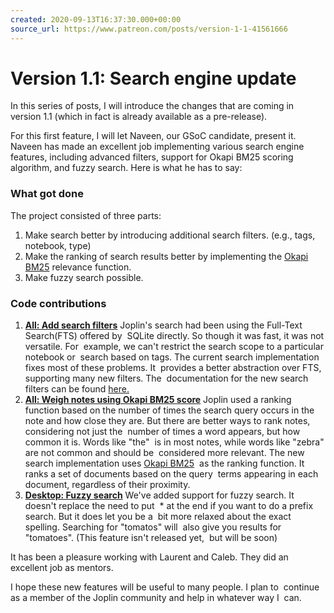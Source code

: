 ```yaml
---
created: 2020-09-13T16:37:30.000+00:00
source_url: https://www.patreon.com/posts/version-1-1-41561666
---
```


# Version 1.1: Search engine update

In this series of posts, I will introduce the changes that are coming in version 1.1 (which in fact is already available as a pre-release).

For this first feature, I will let Naveen, our GSoC candidate, present it. Naveen has made an excellent job implementing various search engine features, including advanced filters, support for Okapi BM25 scoring algorithm, and fuzzy search. Here is what he has to say:

### What got done

The project consisted of three parts:

1.  Make search better by introducing additional search filters. (e.g., tags, notebook, type)
2.  Make the ranking of search results better by implementing the [Okapi BM25](https://en.wikipedia.org/wiki/Okapi_BM25) relevance function.
3.  Make fuzzy search possible.

### Code contributions

1.  [**All: Add search filters**](https://github.com/laurent22/joplin/pull/3213)
    Joplin's search had been using the Full-Text Search(FTS) offered by  SQLite directly. So though it was fast, it was not versatile. For  example, we can't restrict the search scope to a particular notebook or  search based on tags.
    The current search implementation fixes most of these problems. It  provides a better abstraction over FTS, supporting many new filters. The  documentation for the new search filters can be found [here.](https://github.com/laurent22/joplin#searching)
     
2.  [**All: Weigh notes using Okapi BM25 score**](https://github.com/laurent22/joplin/pull/3454)
    Joplin used a ranking function based on the number of times the search query occurs in the note and how close they are.
    But there are better ways to rank notes, considering not just the  number of times a word appears, but how common it is. Words like "the"  is in most notes, while words like "zebra" are not common and should be  considered more relevant.
    The new search implementation uses [Okapi BM25](https://en.wikipedia.org/wiki/Okapi_BM25)  as the ranking function. It ranks a set of documents based on the query  terms appearing in each document, regardless of their proximity.
     
3.  [**Desktop: Fuzzy search**](https://github.com/laurent22/joplin/pull/3632)
    We've added support for fuzzy search. It doesn't replace the need to put  * at the end if you want to do a prefix search. But it does let you be a  bit more relaxed about the exact spelling. Searching for "tomatos" will  also give you results for "tomatoes". (This feature isn't released yet,  but will be soon)

It has been a pleasure working with Laurent and Caleb. They did an excellent job as mentors.

I hope these new features will be useful to many people. I plan to  continue as a member of the Joplin community and help in whatever way I  can.